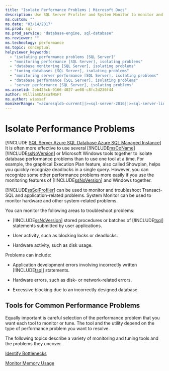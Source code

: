 ```yaml
---
title: "Isolate Performance Problems | Microsoft Docs"
description: Use SQL Server Profiler and System Monitor to monitor and troubleshoot Transact-SQL, application-related problems, hardware, and system-related problems.
ms.custom: ""
ms.date: "03/14/2017"
ms.prod: sql
ms.prod_service: "database-engine, sql-database"
ms.reviewer: ""
ms.technology: performance
ms.topic: conceptual
helpviewer_keywords: 
  - "isolating performance problems [SQL Server]"
  - "monitoring performance [SQL Server], isolating problems"
  - "database monitoring [SQL Server], isolating problems"
  - "tuning databases [SQL Server], isolating problems"
  - "monitoring server performance [SQL Server], isolating problems"
  - "database performance [SQL Server], isolating problems"
  - "server performance [SQL Server], isolating problems"
ms.assetid: 2eb425cb-9166-4027-ae08-c8fc2d236f44
author: WilliamDAssafMSFT
ms.author: wiassaf
monikerRange: "=azuresqldb-current||>=sql-server-2016||>=sql-server-linux-2017||=azuresqldb-mi-current"
---
```

# Isolate Performance Problems
[!INCLUDE [SQL Server Azure SQL Database Azure SQL Managed Instance](../../includes/applies-to-version/sql-asdb-asdbmi.md)]
  It is often more effective to use several [!INCLUDE[msCoName](../../includes/msconame-md.md)] [!INCLUDE[ssNoVersion](../../includes/ssnoversion-md.md)] or Microsoft Windows tools together to isolate database performance problems than to use one tool at a time. For example, the graphical Execution Plan feature, also called Showplan, helps you quickly recognize deadlocks in a single query. However, you can recognize some other performance problems more easily if you use the monitoring features of [!INCLUDE[ssNoVersion](../../includes/ssnoversion-md.md)] and Windows together.  
  
 [!INCLUDE[ssSqlProfiler](../../includes/sssqlprofiler-md.md)] can be used to monitor and troubleshoot Transact-SQL and application-related problems. System Monitor can be used to monitor hardware and other system-related problems.  
  
 You can monitor the following areas to troubleshoot problems:  
  
-   [!INCLUDE[ssNoVersion](../../includes/ssnoversion-md.md)] stored procedures or batches of [!INCLUDE[tsql](../../includes/tsql-md.md)] statements submitted by user applications.  
  
-   User activity, such as blocking locks or deadlocks.  
  
-   Hardware activity, such as disk usage.  
  
 Problems can include:  
  
-   Application development errors involving incorrectly written [!INCLUDE[tsql](../../includes/tsql-md.md)] statements.  
  
-   Hardware errors, such as disk- or network-related errors.  
  
-   Excessive blocking due to an incorrectly designed database.  
  
## Tools for Common Performance Problems  
 Equally important is careful selection of the performance problem that you want each tool to monitor or tune. The tool and the utility depend on the type of performance problem you want to resolve.  
  
 The following topics describe a variety of monitoring and tuning tools and the problems they uncover.  
  
 [Identify Bottlenecks](../../relational-databases/performance/identify-bottlenecks.md)  
  
 [Monitor Memory Usage](../../relational-databases/performance-monitor/monitor-memory-usage.md)  
  
  
